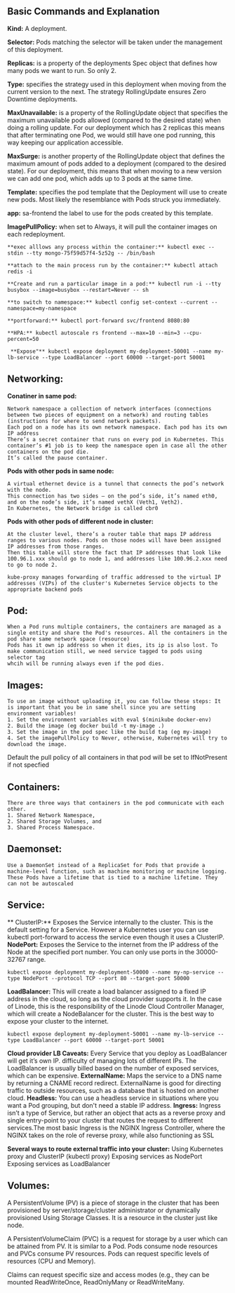 ## Basic Commands and Explanation

**Kind:** A deployment.

**Selector:** Pods matching the selector will be taken under the management of this deployment.

**Replicas:** is a property of the deployments Spec object that defines how many pods we want to run. So only 2.

**Type:** specifies the strategy used in this deployment when moving from the current version to the next. The strategy RollingUpdate ensures Zero Downtime deployments.

**MaxUnavailable:** is a property of the RollingUpdate object that specifies the maximum unavailable pods allowed (compared to the desired state) when doing a rolling update. 
For our deployment which has 2 replicas this means that after terminating one Pod, we would still have one pod running, this way keeping our application accessible.

**MaxSurge:** is another property of the RollingUpdate object that defines the maximum amount of pods added to a deployment (compared to the desired state).
For our deployment, this means that when moving to a new version we can add one pod, which adds up to 3 pods at the same time.

**Template:** specifies the pod template that the Deployment will use to create new pods. Most likely the resemblance with Pods struck you immediately.

**app:** sa-frontend the label to use for the pods created by this template.

**ImagePullPolicy:** when set to Always, it will pull the container images on each redeployment.
 
	**exec alllows any process within the container:** kubectl exec --stdin --tty mongo-75f59d57f4-5z52g -- /bin/bash
	
	**attach to the main process run by the container:** kubectl attach redis -i
	
 	**Create and run a particular image in a pod:** kubectl run -i --tty busybox --image=busybox --restart=Never -- sh
	
 	**to switch to namespace:** kubectl config set-context --current --namespace=my-namespace
	
	**portforward:** kubectl port-forward svc/frontend 8080:80
	
	**HPA:** kubectl autoscale rs frontend --max=10 --min=3 --cpu-percent=50
	
	 **Expose"** kubectl expose deployment my-deployment-50001 --name my-lb-service --type LoadBalancer --port 60000 --target-port 50001


## Networking:
**Conatiner in same pod:**

	Network namespace a collection of network interfaces (connections between two pieces of equipment on a network) and routing tables (instructions for where to send network packets).
    Each pod on a node has its own network namespace. Each pod has its own IP address
    There’s a secret container that runs on every pod in Kubernetes. This container’s #1 job is to keep the namespace open in case all the other containers on the pod die. 
    It’s called the pause container.
    
 **Pods with other pods in same node:**
 
    A virtual ethernet device is a tunnel that connects the pod’s network with the node. 
    This connection has two sides – on the pod’s side, it’s named eth0, and on the node’s side, it’s named vethX (Veth1, Veth2).
    In Kubernetes, the Network bridge is called cbr0
    
**Pods with other pods of different node in cluster:**

    At the cluster level, there’s a router table that maps IP address ranges to various nodes. Pods on those nodes will have been assigned IP addresses from those ranges.
    Then this table will store the fact that IP addresses that look like 100.96.1.xxx should go to node 1, and addresses like 100.96.2.xxx need to go to node 2.
    
    kube-proxy manages forwarding of traffic addressed to the virtual IP addresses (VIPs) of the cluster's Kubernetes Service objects to the appropriate backend pods

## Pod:
    When a Pod runs multiple containers, the containers are managed as a single entity and share the Pod's resources. All the containers in the pod share same network space (resource)
    Pods has it own ip address so when it dies, its ip is also lost. To make communication still, we need service tagged to pods using selector tag
    whcih will be running always even if the pod dies.

## Images: 
	To use an image without uploading it, you can follow these steps: It is important that you be in same shell since you are setting environment variables!
	1. Set the environment variables with eval $(minikube docker-env)
	2. Build the image (eg docker build -t my-image .)
	3. Set the image in the pod spec like the build tag (eg my-image)
	4. Set the imagePullPolicy to Never, otherwise, Kubernetes will try to download the image.
Default the pull policy of all containers in that pod will be set to IfNotPresent if not specfied

## Containers:
    There are three ways that containers in the pod communicate with each other.
    1. Shared Network Namespace, 
    2. Shared Storage Volumes, and 
    3. Shared Process Namespace.
 
## Daemonset:
    Use a DaemonSet instead of a ReplicaSet for Pods that provide a machine-level function, such as machine monitoring or machine logging. 
    These Pods have a lifetime that is tied to a machine lifetime. They can not be autoscaled

## Service:    
** ClusterIP:** Exposes the Service internally to the cluster. This is the default setting for a Service. However a Kubernetes user you can use kubectl port-forward to access the service even though it uses a ClusterIP.
**NodePort:** Exposes the Service to the internet from the IP address of the Node at the specified port number. You can only use ports in the 30000-32767 range.

    kubectl expose deployment my-deployment-50000 --name my-np-service --type NodePort --protocol TCP --port 80 --target-port 50000

**LoadBalancer:** This will create a load balancer assigned to a fixed IP address in the cloud, so long as the cloud provider supports it. In the case of Linode, this is the responsibility of the Linode Cloud Controller Manager, which will create a NodeBalancer for the cluster. This is the best way to expose your cluster to the internet.
    
    kubectl expose deployment my-deployment-50001 --name my-lb-service --type LoadBalancer --port 60000 --target-port 50001
    
**Cloud provider LB Caveats:** Every Service that you deploy as LoadBalancer will get it’s own IP. difficulty of managing lots of different IPs. The LoadBalancer is usually billed based on the number of exposed services, which can be expensive.
**ExternalName:** Maps the service to a DNS name by returning a CNAME record redirect. ExternalName is good for directing traffic to outside resources, 
    such as a database that is hosted on another cloud.
**Headless:** You can use a headless service in situations where you want a Pod grouping, but don't need a stable IP address.
**Ingress:** Ingress isn’t a type of Service, but rather an object that acts as a reverse proxy and single entry-point to your cluster that routes the request to different services.The most basic Ingress is the NGINX Ingress Controller, where the NGINX takes on the role of reverse proxy, while also functioning as SSL
    
**Several ways to route external traffic into your cluster:**
    Using Kubernetes proxy and ClusterIP (kubectl proxy)
    Exposing services as NodePort
    Exposing services as LoadBalancer
    
## Volumes:

A PersistentVolume (PV) is a piece of storage in the cluster that has been provisioned by server/storage/cluster administrator or dynamically provisioned Using Storage Classes. It is a resource in the cluster just like node.

A PersistentVolumeClaim (PVC) is a request for storage by a user which can be attained from PV. It is similar to a Pod. Pods consume node resources and PVCs consume PV resources. Pods can request specific levels of resources (CPU and Memory). 

Claims can request specific size and access modes (e.g., they can be mounted ReadWriteOnce, ReadOnlyMany or ReadWriteMany.
